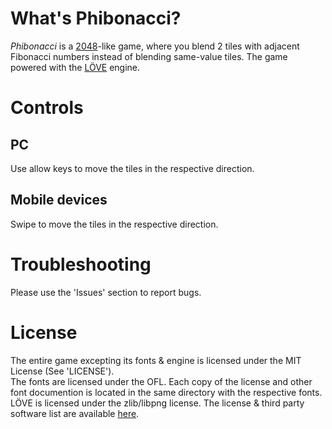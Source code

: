 # What's Phibonacci?
*Phibonacci* is a [2048](http://gabrielecirulli.github.io/2048/)-like game, where you blend 2 tiles with adjacent Fibonacci numbers instead of blending same-value tiles.
The game powered with the [LÖVE](http://www.love2d.org) engine.

# Controls
## PC
Use allow keys to move the tiles in the respective direction.

## Mobile devices
Swipe to move the tiles in the respective direction.

# Troubleshooting
Please use the 'Issues' section to report bugs.

# License
The entire game excepting its fonts & engine is licensed under the MIT License (See 'LICENSE').  
The fonts are licensed under the OFL. Each copy of the license and other font documention is located in the same directory with the respective fonts.  
LÖVE is licensed under the zlib/libpng license. The license & third party software list are available [here](https://love2d.org/wiki/License).
